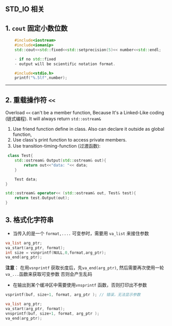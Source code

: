 ## STD_IO 相关

## 1. `cout` 固定小数位数
```cpp
	#include<iostream>
	#include<iomanip>
	std::cout<<std::fixed<<std::setprecision(5)<< number<<std::endl;

	- if no std::fixed
	- output will be scientific notation format.
```
```c
	#include<stdio.h>
	printf("%.5lf",number);
```

---
## 2. 重载操作符 `<<`

 Overload `<<` can't be a member function,  Because  It's a Linked-Like coding (链式编程). It will always return `std::ostream&`
 
1. Use friend function define in class. Also can declare it outside as global function,
2. Use class's print function to access private members.
3. Use transition-timing-function (过渡函数):
```cpp
 class Test{
	std::ostream& Output(std::ostream& out){
		return out<<"data: "<< data;
	}

	Test data;
}

std::ostream& operator<< (std::ostream& out, Test& test){
	return test.Output(out);
}

```

## 3. 格式化字符串
- 当传入的是一个 `format,....` 可变参时，需要用 `va_list` 来接住参数
```cpp
va_list arg_ptr;
va_start(arg_ptr, format);
int size = vsnprintf(NULL,0,format,arg_ptr);
va_end(arg_ptr);
```
**注意**： 在用`vsnprintf` 获取长度后，先`va_end(arg_ptr)`, 然后需要再次使用一轮`va_...`函数来获取可变参数
否则会产生乱码

- 在输出到某个缓冲区中需要使用`vnsprintf` 函数，否则打印出不参数
```cpp
vsprintf(buf, size+1, format, arg_ptr ); // 错误，无法显示参数

va_list arg_ptr;
va_start(arg_ptr, format);
vnsprintf(buf, size+1, format, arg_ptr ); 
va_end(arg_ptr);
```

